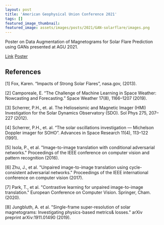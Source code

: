 ```yaml
---
layout: post
title: 'American Geophysical Union Conference 2021'
tags: []
featured_image_thumbnail:
featured_image: assets/images/posts/2021/GAN-solarflare/images.png
---
```

Poster on Data Augmentation of Magnetograms for Solar Flare Prediction using GANs presented at AGU 2021.

<section class="download-box inner">
	<div class="download-box-links">
	    <a href="https://doi.org/10.1002/essoar.10510080.1" target="_blank">Link</a>
	    <a href="/assets/documents/POSTER_AGU2021_LiuA.pdf" target="_blank">Poster</a>
	</div>
</section>

## References
[1] Fox, Karen. “Impacts of Strong Solar Flares”, nasa.gov, (2013).

[2] Camporeale, E. “The Challenge of Machine Learning in Space Weather: Nowcasting and Forecasting.” Space Weather 17(8), 1166–1207 (2019).

[3] Scherrer, P.H., et. al. The Helioseismic and Magnetic Imager (HMI) Investigation for the Solar Dynamics Observatory (SDO). Sol Phys 275, 207–227 (2012). 

[4] Scherrer, P.H., et. al. “The solar oscillations investigation — Michelson Doppler imager for SOHO”. Advances in Space Research 11(4), 113–122 (1991).

[5] Isola, P., et al. "Image-to-image translation with conditional adversarial networks." Proceedings of the IEEE conference on computer vision and pattern recognition (2016).

[6] Zhu, J., et al. "Unpaired image-to-image translation using cycle-consistent adversarial networks." Proceedings of the IEEE international conference on computer vision (2017).

[7] Park, T., et al. "Contrastive learning for unpaired image-to-image translation." European Conference on Computer Vision. Springer, Cham. (2020).

[8] Jungbluth, A. et al. "Single-frame super-resolution of solar magnetograms: Investigating physics-based metrics\& losses." arXiv preprint arXiv:1911.01490 (2019).
